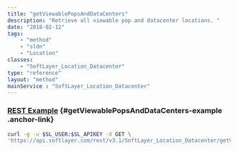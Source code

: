 ```yaml
---
title: "getViewablePopsAndDataCenters"
description: "Retrieve all viewable pop and datacenter locations. "
date: "2018-02-12"
tags:
    - "method"
    - "sldn"
    - "Location"
classes:
    - "SoftLayer_Location_Datacenter"
type: "reference"
layout: "method"
mainService : "SoftLayer_Location_Datacenter"
---
```


### [REST Example](#getViewablePopsAndDataCenters-example) <a href="/article/rest/"><i class="fas fa-question"></i></a> {#getViewablePopsAndDataCenters-example .anchor-link} 
```bash
curl -g -u $SL_USER:$SL_APIKEY -X GET \
'https://api.softlayer.com/rest/v3.1/SoftLayer_Location_Datacenter/getViewablePopsAndDataCenters'
```
